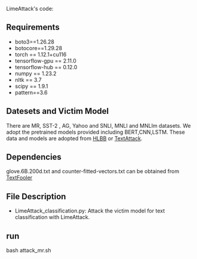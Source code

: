 LimeAttack's code:

## Requirements

- boto3==1.26.28
- botocore==1.29.28
- torch == 1.12.1+cu116
- tensorflow-gpu == 2.11.0
- tensorflow-hub == 0.12.0
- numpy == 1.23.2
- nltk == 3.7
- scipy == 1.9.1
- pattern==3.6



## Datesets and Victim Model
There are  MR, SST-2 , AG, Yahoo and  SNLI, MNLI and MNLIm datasets. 
We adopt the pretrained models provided including BERT,CNN,LSTM. These data and models are adopted from  [HLBB](https://arxiv.org/abs/2012.14956) or [TextAttack](https://textattack.readthedocs.io/en/latest/). 


## Dependencies
glove.6B.200d.txt and  counter-fitted-vectors.txt  can be obtained from  [TextFooler](https://github.com/jind11/TextFooler)


## File Description
- LimeAttack_classification.py: Attack the victim model for text classification with LimeAttack.

## run
bash attack_mr.sh
